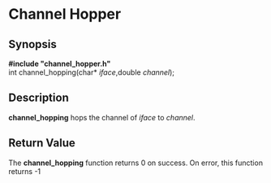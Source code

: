 <h1>Channel Hopper</h1>
<h2>Synopsis</h2>
<b>#include "channel_hopper.h"</b><br/>
int channel_hopping(char*   <i>iface</i>,double  <i>channel</i>);
<h2>Description</h2>
<b>channel_hopping</b> hops the channel of <i>iface</i> to <i>channel</i>.
<h2>Return Value</h2>
The <b>channel_hopping</b> function returns 0 on success. On error, this function returns -1
